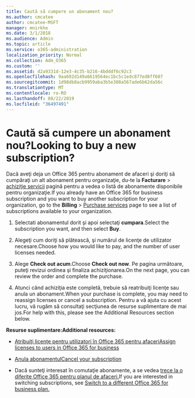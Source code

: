 ```yaml
---
title: Caută să cumpere un abonament nou?
ms.author: cmcatee
author: cmcatee-MSFT
manager: mnirkhe
ms.date: 3/1/2018
ms.audience: Admin
ms.topic: article
ms.service: o365-administration
localization_priority: Normal
ms.collection: Adm_O365
ms.custom: ''
ms.assetid: d2a9331d-12e3-4c35-b216-4bdddf6c92c3
ms.openlocfilehash: 9aa692d149a6619564ec1bc5c1edc877ed8ff607
ms.sourcegitcommit: 1d98db8acb9959aba3b5e308a567ade6b62da56c
ms.translationtype: MT
ms.contentlocale: ro-RO
ms.lasthandoff: 08/22/2019
ms.locfileid: "36497491"
---
```

# <a name="looking-to-buy-a-new-subscription"></a><span data-ttu-id="00729-102">Caută să cumpere un abonament nou?</span><span class="sxs-lookup"><span data-stu-id="00729-102">Looking to buy a new subscription?</span></span>

<span data-ttu-id="00729-103">Dacă aveţi deja un Office 365 pentru abonament de afaceri şi doriţi să cumpăraţi un alt abonament pentru organizaţie, du-te la **Facturare** \> [achiziţie servicii](https://go.microsoft.com/fwlink/p/?linkid=868433) pagină pentru a vedea o listă de abonamente disponibile pentru organizaţie.</span><span class="sxs-lookup"><span data-stu-id="00729-103">If you already have an Office 365 for business subscription and you want to buy another subscription for your organization, go to the **Billing** \> [Purchase services](https://go.microsoft.com/fwlink/p/?linkid=868433) page to see a list of subscriptions available to your organization.</span></span>
 
1. <span data-ttu-id="00729-104">Selectati abonamentul dorit şi apoi selectaţi **cumpara**.</span><span class="sxs-lookup"><span data-stu-id="00729-104">Select the subscription you want, and then select **Buy**.</span></span>

2. <span data-ttu-id="00729-105">Alegeţi cum doriţi să plătească, şi numărul de licenţe de utilizator necesare.</span><span class="sxs-lookup"><span data-stu-id="00729-105">Choose how you would like to pay, and the number of user licenses needed.</span></span>

3. <span data-ttu-id="00729-106">Alege **Check out acum**.</span><span class="sxs-lookup"><span data-stu-id="00729-106">Choose **Check out now**.</span></span> <span data-ttu-id="00729-107">Pe pagina următoare, puteţi revizui ordinea şi finaliza achiziţionarea.</span><span class="sxs-lookup"><span data-stu-id="00729-107">On the next page, you can review the order and complete the purchase.</span></span>

4. <span data-ttu-id="00729-108">Atunci când achiziţia este completă, trebuie să reatribuiţi licenţe sau anula un abonament.</span><span class="sxs-lookup"><span data-stu-id="00729-108">When your purchase is complete, you may need to reassign licenses or cancel a subscription.</span></span> <span data-ttu-id="00729-109">Pentru a vă ajuta cu acest lucru, vă rugăm să consultaţi secţiunea de resurse suplimentare de mai jos.</span><span class="sxs-lookup"><span data-stu-id="00729-109">For help with this, please see the Additional Resources section below.</span></span>

 <span data-ttu-id="00729-110">**Resurse suplimentare:**</span><span class="sxs-lookup"><span data-stu-id="00729-110">**Additional resources:**</span></span>
  
- [<span data-ttu-id="00729-111">Atribuiţi licenţe pentru utilizatori în Office 365 pentru afaceri</span><span class="sxs-lookup"><span data-stu-id="00729-111">Assign licenses to users in Office 365 for business</span></span>](https://docs.microsoft.com/office365/admin/subscriptions-and-billing/assign-licenses-to-users)
    
- [<span data-ttu-id="00729-112">Anula abonamentul</span><span class="sxs-lookup"><span data-stu-id="00729-112">Cancel your subscription</span></span>](https://docs.microsoft.com/office365/admin/subscriptions-and-billing/cancel-your-subscription)
    
- <span data-ttu-id="00729-113">Dacă sunteţi interesat în comutaţie abonamente, a se vedea [trece la o diferite Office 365 pentru planul de afaceri.](https://docs.microsoft.com/office365/admin/subscriptions-and-billing/switch-to-a-different-plan)</span><span class="sxs-lookup"><span data-stu-id="00729-113">If you are interested in switching subscriptions, see [Switch to a different Office 365 for business plan.](https://docs.microsoft.com/office365/admin/subscriptions-and-billing/switch-to-a-different-plan)</span></span>